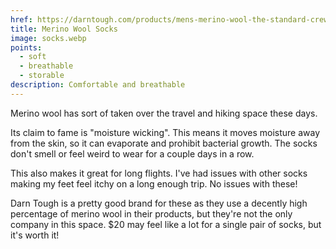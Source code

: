 ```yaml
---
href: https://darntough.com/products/mens-merino-wool-the-standard-crew-lightweight-lifestyle-socks
title: Merino Wool Socks
image: socks.webp
points:
  - soft
  - breathable
  - storable
description: Comfortable and breathable
---
```


Merino wool has sort of taken over the travel and hiking space these days.

Its claim to fame is "moisture wicking". This means it moves moisture away from the skin, so it can evaporate and prohibit bacterial growth. The socks don't smell or feel weird to wear for a couple days in a row.

This also makes it great for long flights. I've had issues with other socks making my feet feel itchy on a long enough trip. No issues with these!

Darn Tough is a pretty good brand for these as they use a decently high percentage of merino wool in their products, but they're not the only company in this space. $20 may feel like a lot for a single pair of socks, but it's worth it!
